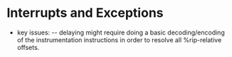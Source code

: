 Interrupts and Exceptions
=========================

- key issues:
-- delaying might require doing a basic decoding/encoding of the instrumentation
   instructions in order to resolve all %rip-relative offsets.